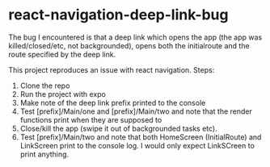 # react-navigation-deep-link-bug

The bug I encountered is that a deep link which opens the app (the app was killed/closed/etc, not backgrounded), opens both the initialroute and the route specified by the deep link.

This project reproduces an issue with react navigation.
Steps:
1. Clone the repo
2. Run the project with expo
3. Make note of the deep link prefix printed to the console
4. Test [prefix]/Main/one and [prefix]/Main/two and note that the render functions print when they are supposed to
5. Close/kill the app (swipe it out of backgrounded tasks etc).
6. Test [prefix]/Main/two and note that both HomeScreen (InitialRoute) and LinkScreen print to the console log. I would only expect LinkSCreen to print anything.
